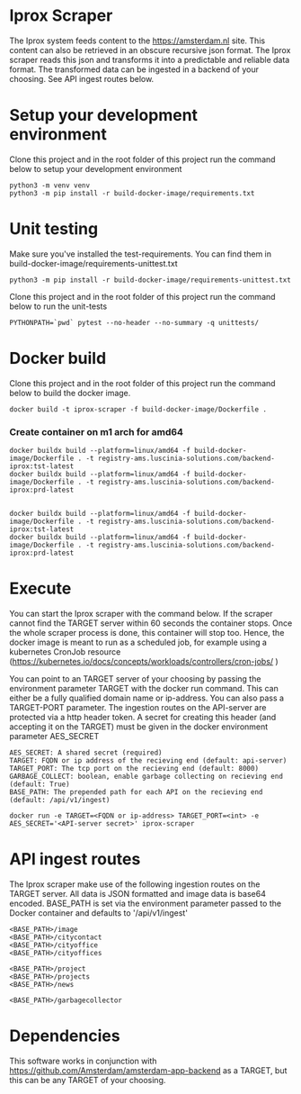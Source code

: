 # Iprox Scraper
The Iprox system feeds content to the https://amsterdam.nl site. This content can also be retrieved in an obscure 
recursive json format. The Iprox scraper reads this json and transforms it into a predictable and reliable data format.
The transformed data can be ingested in a backend of your choosing. See API ingest routes below.

# Setup your development environment
Clone this project and in the root folder of this project run the command below to setup your development environment
    
    python3 -m venv venv
    python3 -m pip install -r build-docker-image/requirements.txt

# Unit testing
Make sure you've installed the test-requirements. You can find them in build-docker-image/requirements-unittest.txt

    python3 -m pip install -r build-docker-image/requirements-unittest.txt

Clone this project and in the root folder of this project run the command below to run the unit-tests

    PYTHONPATH=`pwd` pytest --no-header --no-summary -q unittests/

# Docker build
Clone this project and in the root folder of this project run the command below to build the docker image.

    docker build -t iprox-scraper -f build-docker-image/Dockerfile .
    
### Create container on m1 arch for amd64

    docker buildx build --platform=linux/amd64 -f build-docker-image/Dockerfile . -t registry-ams.luscinia-solutions.com/backend-iprox:tst-latest
    docker buildx build --platform=linux/amd64 -f build-docker-image/Dockerfile . -t registry-ams.luscinia-solutions.com/backend-iprox:prd-latest


    docker buildx build --platform=linux/amd64 -f build-docker-image/Dockerfile . -t registry-ams.luscinia-solutions.com/backend-iprox:tst-latest
    docker buildx build --platform=linux/amd64 -f build-docker-image/Dockerfile . -t registry-ams.luscinia-solutions.com/backend-iprox:prd-latest


# Execute
You can start the Iprox scraper with the command below. If the scraper cannot find the TARGET server within 60 seconds 
the container stops. Once the whole scraper process is done, this container will stop too. Hence, the docker image is 
meant to run as a scheduled job, for example using a kubernetes CronJob resource 
(https://kubernetes.io/docs/concepts/workloads/controllers/cron-jobs/ ) 

You can point to an TARGET server of your choosing by passing the environment parameter
TARGET with the docker run command. This can either be a fully qualified domain name or ip-address. You can also pass
a TARGET-PORT parameter. The ingestion routes on the API-server are protected via a http header token. A secret for 
creating this header (and accepting it on the TARGET) must be given in the docker environment parameter AES_SECRET

    AES_SECRET: A shared secret (required)
    TARGET: FQDN or ip address of the recieving end (default: api-server)
    TARGET_PORT: The tcp port on the recieving end (default: 8000)
    GARBAGE_COLLECT: boolean, enable garbage collecting on recieving end (default: True)
    BASE_PATH: The prepended path for each API on the recieving end (default: /api/v1/ingest) 

    docker run -e TARGET=<FQDN or ip-address> TARGET_PORT=<int> -e AES_SECRET='<API-server secret>' iprox-scraper 

# API ingest routes
The Iprox scraper make use of the following ingestion routes on the TARGET server. All data is JSON formatted and image
data is base64 encoded. BASE_PATH is set via the environment parameter passed to the Docker container and defaults to
'/api/v1/ingest'

    <BASE_PATH>/image            
    <BASE_PATH>/citycontact
    <BASE_PATH>/cityoffice
    <BASE_PATH>/cityoffices

    <BASE_PATH>/project
    <BASE_PATH>/projects
    <BASE_PATH>/news

    <BASE_PATH>/garbagecollector

# Dependencies
This software works in conjunction with https://github.com/Amsterdam/amsterdam-app-backend as a TARGET, but this can
be any TARGET of your choosing. 
